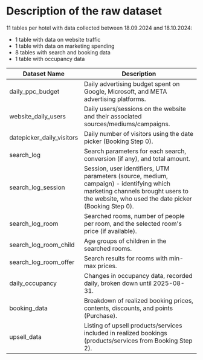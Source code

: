 # Description of the raw dataset

11 tables per hotel with data collected between 18.09.2024 and 18.10.2024:
- 1 table with data on website traffic
- 1 table with data on marketing spending
- 8 tables with search and booking data
- 1 table with occupancy data 


| Dataset Name             | Description                                                                                                                                                                |
|--------------------------|----------------------------------------------------------------------------------------------------------------------------------------------------------------------------|
| daily_ppc_budget         | Daily advertising budget spent on Google, Microsoft, and META advertising platforms.                                                                                      |
| website_daily_users      | Daily users/sessions on the website and their associated sources/mediums/campaigns.                                                                                       |
| datepicker_daily_visitors| Daily number of visitors using the date picker (Booking Step 0).                                                                                                          |
| search_log               | Search parameters for each search, conversion (if any), and total amount.                                                                                                 |
| search_log_session       | Session, user identifiers, UTM parameters (source, medium, campaign) - identifying which marketing channels brought users to the website, who used the date picker (Booking Step 0). |
| search_log_room          | Searched rooms, number of people per room, and the selected room's price (if available).                                                                                  |
| search_log_room_child    | Age groups of children in the searched rooms.                                                                                                                             |
| search_log_room_offer    | Search results for rooms with min-max prices.                                                                                                                             |
| daily_occupancy          | Changes in occupancy data, recorded daily, broken down until 2025-08-31.                                                                                                  |
| booking_data             | Breakdown of realized booking prices, contents, discounts, and points (Purchase).                                                                                        |
| upsell_data              | Listing of upsell products/services included in realized bookings (products/services from Booking Step 2).                                                               |
